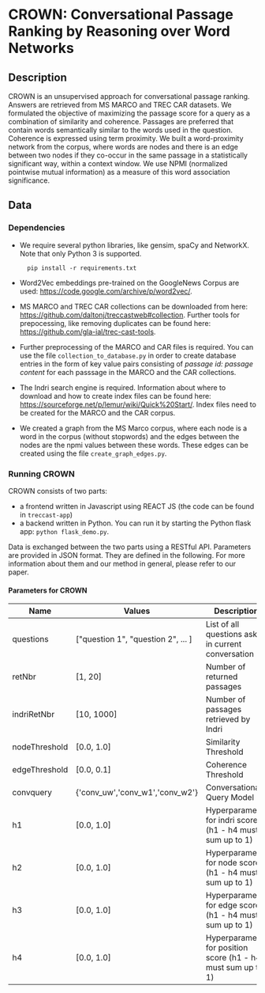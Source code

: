 CROWN: **C**onversational Passage **R**anking by Reasoning **o**ver **W**ord **N**etworks
============

Description
------------

CROWN is an unsupervised approach for conversational passage ranking. Answers are retrieved from MS MARCO and TREC CAR datasets. We formulated the objective of maximizing the passage score for a query as a combination of similarity and coherence. Passages are preferred that contain words semantically similar to the words used in the question. Coherence is expressed using term proximity. We built a word-proximity network from the corpus, where words are nodes and there is an edge between two nodes if they co-occur in the same passage in a statistically significant way, within a context window. We use NPMI (normalized pointwise mutual information) as a measure of this word association significance.



Data
------

### Dependencies ####

* We require several python libraries, like gensim, spaCy and NetworkX. Note that only Python 3 is supported.

        pip install -r requirements.txt


* Word2Vec embeddings pre-trained on the GoogleNews Corpus are used: https://code.google.com/archive/p/word2vec/. 

* MS MARCO and TREC CAR collections can be downloaded from here: https://github.com/daltonj/treccastweb#collection. Further tools for prepocessing, like removing duplicates can be found here: https://github.com/gla-ial/trec-cast-tools.

* Further preprocessing of the MARCO and CAR files is required. You can use the file `collection_to_database.py` in order to create database entries in the form of key value pairs consisting of *passage id: passage content* for each passsage in the MARCO and the CAR collections.

* The Indri search engine is required. Information about where to download and how to create index files can be found here: https://sourceforge.net/p/lemur/wiki/Quick%20Start/. Index files need to be created for the MARCO and the CAR corpus. 

* We created a graph from the MS Marco corpus, where each node is a word in the corpus (without stopwords) and the edges between the nodes are the npmi values between these words. These edges can be created using the file `create_graph_edges.py`.



### Running CROWN ####

CROWN consists of two parts: 
* a frontend written in Javascript using REACT JS (the code can be found in `treccast-app`)
* a backend written in Python. You can run it by starting the Python flask app: `python flask_demo.py`.
  
Data is exchanged between the two parts using a RESTful API.
Parameters are provided in JSON format. They are defined in the following. 
For more information about them and our method in general, please refer to our paper.

#### Parameters for CROWN ####

|Name | Values   |   Description |
| ---- | ------------ | ------------|
|questions | ["question 1", "question 2", ... ] | List of all questions asked in current conversation |
|retNbr | [1, 20] | Number of returned passages |
|indriRetNbr |[10, 1000] | Number of passages retrieved by Indri|
|nodeThreshold |[0.0, 1.0] | Similarity Threshold|
|edgeThreshold |[0.0, 0.1] | Coherence Threshold|
|convquery |{'conv_uw','conv_w1','conv_w2'} | Conversational Query Model|
|h1    |[0.0, 1.0] | Hyperparameter for indri score (h1 - h4 must sum up to 1)|
|h2   | [0.0, 1.0] | Hyperparameter for node score (h1 - h4 must sum up to 1)|
|h3  |  [0.0, 1.0] | Hyperparameter for edge score (h1 - h4 must sum up to 1) |
|h4 |   [0.0, 1.0] | Hyperparameter for position score (h1 - h4 must sum up to 1) |

